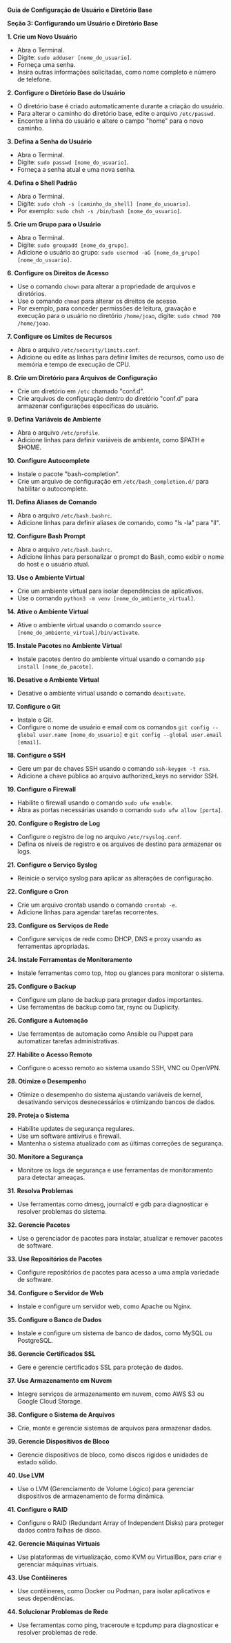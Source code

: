 **Guia de Configuração de Usuário e Diretório Base**

**Seção 3: Configurando um Usuário e Diretório Base**

**1. Crie um Novo Usuário**

- Abra o Terminal.
- Digite: `sudo adduser [nome_do_usuario]`.
- Forneça uma senha.
- Insira outras informações solicitadas, como nome completo e número de telefone.

**2. Configure o Diretório Base do Usuário**

- O diretório base é criado automaticamente durante a criação do usuário.
- Para alterar o caminho do diretório base, edite o arquivo `/etc/passwd`.
- Encontre a linha do usuário e altere o campo "home" para o novo caminho.

**3. Defina a Senha do Usuário**

- Abra o Terminal.
- Digite: `sudo passwd [nome_do_usuario]`.
- Forneça a senha atual e uma nova senha.

**4. Defina o Shell Padrão**

- Abra o Terminal.
- Digite: `sudo chsh -s [caminho_do_shell] [nome_do_usuario]`.
- Por exemplo: `sudo chsh -s /bin/bash [nome_do_usuario]`.

**5. Crie um Grupo para o Usuário**

- Abra o Terminal.
- Digite: `sudo groupadd [nome_do_grupo]`.
- Adicione o usuário ao grupo: `sudo usermod -aG [nome_do_grupo] [nome_do_usuario]`.

**6. Configure os Direitos de Acesso**

- Use o comando `chown` para alterar a propriedade de arquivos e diretórios.
- Use o comando `chmod` para alterar os direitos de acesso.
- Por exemplo, para conceder permissões de leitura, gravação e execução para o usuário no diretório `/home/joao`, digite: `sudo chmod 700 /home/joao`.

**7. Configure os Limites de Recursos**

- Abra o arquivo `/etc/security/limits.conf`.
- Adicione ou edite as linhas para definir limites de recursos, como uso de memória e tempo de execução de CPU.

**8. Crie um Diretório para Arquivos de Configuração**

- Crie um diretório em `/etc` chamado "conf.d".
- Crie arquivos de configuração dentro do diretório "conf.d" para armazenar configurações específicas do usuário.

**9. Defina Variáveis de Ambiente**

- Abra o arquivo `/etc/profile`.
- Adicione linhas para definir variáveis de ambiente, como $PATH e $HOME.

**10. Configure Autocomplete**

- Instale o pacote "bash-completion".
- Crie um arquivo de configuração em `/etc/bash_completion.d/` para habilitar o autocomplete.

**11. Defina Aliases de Comando**

- Abra o arquivo `/etc/bash.bashrc`.
- Adicione linhas para definir aliases de comando, como "ls -la" para "ll".

**12. Configure Bash Prompt**

- Abra o arquivo `/etc/bash.bashrc`.
- Adicione linhas para personalizar o prompt do Bash, como exibir o nome do host e o usuário atual.

**13. Use o Ambiente Virtual**

- Crie um ambiente virtual para isolar dependências de aplicativos.
- Use o comando `python3 -m venv [nome_do_ambiente_virtual]`.

**14. Ative o Ambiente Virtual**

- Ative o ambiente virtual usando o comando `source [nome_do_ambiente_virtual]/bin/activate`.

**15. Instale Pacotes no Ambiente Virtual**

- Instale pacotes dentro do ambiente virtual usando o comando `pip install [nome_do_pacote]`.

**16. Desative o Ambiente Virtual**

- Desative o ambiente virtual usando o comando `deactivate`.

**17. Configure o Git**

- Instale o Git.
- Configure o nome de usuário e email com os comandos `git config --global user.name [nome_do_usuario]` e `git config --global user.email [email]`.

**18. Configure o SSH**

- Gere um par de chaves SSH usando o comando `ssh-keygen -t rsa`.
- Adicione a chave pública ao arquivo authorized_keys no servidor SSH.

**19. Configure o Firewall**

- Habilite o firewall usando o comando `sudo ufw enable`.
- Abra as portas necessárias usando o comando `sudo ufw allow [porta]`.

**20. Configure o Registro de Log**

- Configure o registro de log no arquivo `/etc/rsyslog.conf`.
- Defina os níveis de registro e os arquivos de destino para armazenar os logs.

**21. Configure o Serviço Syslog**

- Reinicie o serviço syslog para aplicar as alterações de configuração.

**22. Configure o Cron**

- Crie um arquivo crontab usando o comando `crontab -e`.
- Adicione linhas para agendar tarefas recorrentes.

**23. Configure os Serviços de Rede**

- Configure serviços de rede como DHCP, DNS e proxy usando as ferramentas apropriadas.

**24. Instale Ferramentas de Monitoramento**

- Instale ferramentas como top, htop ou glances para monitorar o sistema.

**25. Configure o Backup**

- Configure um plano de backup para proteger dados importantes.
- Use ferramentas de backup como tar, rsync ou Duplicity.

**26. Configure a Automação**

- Use ferramentas de automação como Ansible ou Puppet para automatizar tarefas administrativas.

**27. Habilite o Acesso Remoto**

- Configure o acesso remoto ao sistema usando SSH, VNC ou OpenVPN.

**28. Otimize o Desempenho**

- Otimize o desempenho do sistema ajustando variáveis de kernel, desativando serviços desnecessários e otimizando bancos de dados.

**29. Proteja o Sistema**

- Habilite updates de segurança regulares.
- Use um software antivírus e firewall.
- Mantenha o sistema atualizado com as últimas correções de segurança.

**30. Monitore a Segurança**

- Monitore os logs de segurança e use ferramentas de monitoramento para detectar ameaças.

**31. Resolva Problemas**

- Use ferramentas como dmesg, journalctl e gdb para diagnosticar e resolver problemas do sistema.

**32. Gerencie Pacotes**

- Use o gerenciador de pacotes para instalar, atualizar e remover pacotes de software.

**33. Use Repositórios de Pacotes**

- Configure repositórios de pacotes para acesso a uma ampla variedade de software.

**34. Configure o Servidor de Web**

- Instale e configure um servidor web, como Apache ou Nginx.

**35. Configure o Banco de Dados**

- Instale e configure um sistema de banco de dados, como MySQL ou PostgreSQL.

**36. Gerencie Certificados SSL**

- Gere e gerencie certificados SSL para proteção de dados.

**37. Use Armazenamento em Nuvem**

- Integre serviços de armazenamento em nuvem, como AWS S3 ou Google Cloud Storage.

**38. Configure o Sistema de Arquivos**

- Crie, monte e gerencie sistemas de arquivos para armazenar dados.

**39. Gerencie Dispositivos de Bloco**

- Gerencie dispositivos de bloco, como discos rígidos e unidades de estado sólido.

**40. Use LVM**

- Use o LVM (Gerenciamento de Volume Lógico) para gerenciar dispositivos de armazenamento de forma dinâmica.

**41. Configure o RAID**

- Configure o RAID (Redundant Array of Independent Disks) para proteger dados contra falhas de disco.

**42. Gerencie Máquinas Virtuais**

- Use plataformas de virtualização, como KVM ou VirtualBox, para criar e gerenciar máquinas virtuais.

**43. Use Contêineres**

- Use contêineres, como Docker ou Podman, para isolar aplicativos e seus dependências.

**44. Solucionar Problemas de Rede**

- Use ferramentas como ping, traceroute e tcpdump para diagnosticar e resolver problemas de rede.